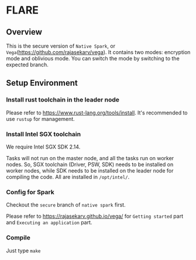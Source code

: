 FLARE
===

## Overview

This is the secure version of `Native Spark`, or `Vega`(https://github.com/rajasekarv/vega). It contains two modes: encryption mode and oblivious mode. You can switch the mode by switching to the expected branch.


## Setup Environment

### Install rust toolchain in the leader node

Please refer to https://www.rust-lang.org/tools/install. It's recommended to use `rustup` for management. 

### Install Intel SGX toolchain

We require Intel SGX SDK 2.14.

Tasks will not run on the master node, and all the tasks run on worker nodes. So, SGX toolchain (Driver, PSW, SDK) needs to be installed on worker nodes, while SDK needs to be installed on the leader node for compiling the code. All are installed in `/opt/intel/`.

### Config for Spark

Checkout the `secure` branch of `native spark` first.

Please refer to https://rajasekarv.github.io/vega/ for `Getting started` part and `Executing an application` part. 

### Compile

Just type `make`
